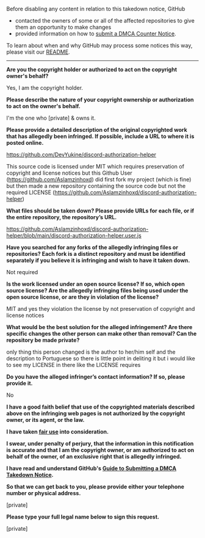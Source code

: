 Before disabling any content in relation to this takedown notice, GitHub
- contacted the owners of some or all of the affected repositories to give them an opportunity to make changes
- provided information on how to [submit a DMCA Counter Notice](https://docs.github.com/en/articles/guide-to-submitting-a-dmca-counter-notice).

To learn about when and why GitHub may process some notices this way, please visit our [README](https://github.com/github/dmca/blob/master/README.md).

---

**Are you the copyright holder or authorized to act on the copyright owner's behalf?**

Yes, I am the copyright holder.

**Please describe the nature of your copyright ownership or authorization to act on the owner's behalf.**

I'm the one who [private] & owns it.

**Please provide a detailed description of the original copyrighted work that has allegedly been infringed. If possible, include a URL to where it is posted online.**

https://github.com/DevYukine/discord-authorization-helper

This source code is licensed under MIT which requires preservation of copyright and license notices but this Github User (https://github.com/Aslamzinhoxd) did first fork my project (which is fine) but then made a new repository containing the source code but not the required LICENSE (https://github.com/Aslamzinhoxd/discord-authorization-helper)

**What files should be taken down? Please provide URLs for each file, or if the entire repository, the repository’s URL.**

https://github.com/Aslamzinhoxd/discord-authorization-helper/blob/main/discord-authorization-helper.user.js

**Have you searched for any forks of the allegedly infringing files or repositories? Each fork is a distinct repository and must be identified separately if you believe it is infringing and wish to have it taken down.**

Not required

**Is the work licensed under an open source license? If so, which open source license? Are the allegedly infringing files being used under the open source license, or are they in violation of the license?**

MIT and yes they violation the license by not preservation of copyright and license notices

**What would be the best solution for the alleged infringement? Are there specific changes the other person can make other than removal? Can the repository be made private?**

only thing this person changed is the author to her/him self and the description to Portuguese so there is little point in deliting it but i would like to see my LICENSE in there like the LICENSE requires

**Do you have the alleged infringer’s contact information? If so, please provide it.**

No

**I have a good faith belief that use of the copyrighted materials described above on the infringing web pages is not authorized by the copyright owner, or its agent, or the law.**

**I have taken <a href="https://www.lumendatabase.org/topics/22">fair use</a> into consideration.**

**I swear, under penalty of perjury, that the information in this notification is accurate and that I am the copyright owner, or am authorized to act on behalf of the owner, of an exclusive right that is allegedly infringed.**

**I have read and understand GitHub's <a href="https://docs.github.com/articles/guide-to-submitting-a-dmca-takedown-notice/">Guide to Submitting a DMCA Takedown Notice</a>.**

**So that we can get back to you, please provide either your telephone number or physical address.**

[private]

**Please type your full legal name below to sign this request.**

[private]
